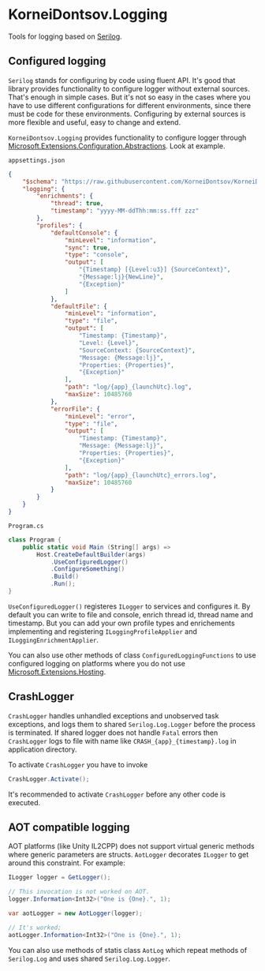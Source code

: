 # KorneiDontsov.Logging

Tools for logging based on [Serilog](https://github.com/serilog/serilog).

## Configured logging

`Serilog` stands for configuring by code using fluent API. It's good that
library provides functionality to configure logger without external sources.
That's enough in simple cases. But it's not so easy in the cases where you have
to use different configurations for different environments, since there must be
code for these environments. Configuring by external sources is more flexible and
useful, easy to change and extend.

`KorneiDontsov.Logging` provides functionality to configure logger through
[Microsoft.Extensions.Configuration.Abstractions](https://www.nuget.org/packages/Microsoft.Extensions.Configuration.Abstractions). Look at example.

`appsettings.json`

```json
{
    "$schema": "https://raw.githubusercontent.com/KorneiDontsov/KorneiDontsov.Logging/v1.0.0/src/schemas/appsettings.json",
    "logging": {
        "enrichments": {
            "thread": true,
            "timestamp": "yyyy-MM-ddThh:mm:ss.fff zzz"
        },
        "profiles": {
            "defaultConsole": {
                "minLevel": "information",
                "sync": true,
                "type": "console",
                "output": [
                    "{Timestamp} [{Level:u3}] {SourceContext}",
                    "{Message:lj}{NewLine}",
                    "{Exception}"
                ]
            },
            "defaultFile": {
                "minLevel": "information",
                "type": "file",
                "output": [
                    "Timestamp: {Timestamp}",
                    "Level: {Level}",
                    "SourceContext: {SourceContext}",
                    "Message: {Message:lj}",
                    "Properties: {Properties}",
                    "{Exception}"
                ],
                "path": "log/{app}_{launchUtc}.log",
                "maxSize": 10485760
            },
            "errorFile": {
                "minLevel": "error",
                "type": "file",
                "output": [
                    "Timestamp: {Timestamp}",
                    "Message: {Message:lj}",
                    "Properties: {Properties}",
                    "{Exception}"
                ],
                "path": "log/{app}_{launchUtc}_errors.log",
                "maxSize": 10485760
            }
        }
    }
}
```

`Program.cs`

```c#
class Program {
    public static void Main (String[] args) =>
        Host.CreateDefaultBuilder(args)
            .UseConfiguredLogger()
            .ConfigureSomething()
            .Build()
            .Run();
}
```

`UseConfiguredLogger()` registeres `ILogger` to services and configures it.
By default you can write to file and console, enrich thread id, thread name and
timestamp. But you can add your own profile types and enrichements implementing
and registering `ILoggingProfileApplier` and `ILoggingEnrichmentApplier`.

You can also use other methods of class `ConfiguredLoggingFunctions` to use
configured logging on platforms where you do not use
[Microsoft.Extensions.Hosting](https://www.nuget.org/packages/Microsoft.Extensions.Hosting).

## CrashLogger

`CrashLogger` handles unhandled exceptions and unobserved task exceptions, and logs them
to shared `Serilog.Log.Logger` before the process is terminated. If shared logger does
not handle `Fatal` errors then `CrashLogger` logs to file with name like
`CRASH_{app}_{timestamp}.log` in application directory.

To activate `CrashLogger` you have to invoke

```c#
CrashLogger.Activate();
```

It's recommended to activate `CrashLogger` before any other code is executed.

## AOT compatible logging

AOT platforms (like Unity IL2CPP) does not support virtual generic methods where generic
parameters are structs. `AotLogger` decorates `ILogger` to get around this constraint.
For example:

```c#
ILogger logger = GetLogger();

// This invocation is not worked on AOT.
logger.Information<Int32>("One is {One}.", 1);

var aotLogger = new AotLogger(logger);

// It's worked;
aotLogger.Information<Int32>("One is {One}.", 1);
```

You can also use methods of statis class `AotLog` which repeat methods of `Serilog.Log`
and uses shared `Serilog.Log.Logger`.
